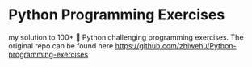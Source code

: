 # Python Programming Exercises
my solution to 100+ :snake: Python challenging programming exercises. The original repo can be found here https://github.com/zhiwehu/Python-programming-exercises
